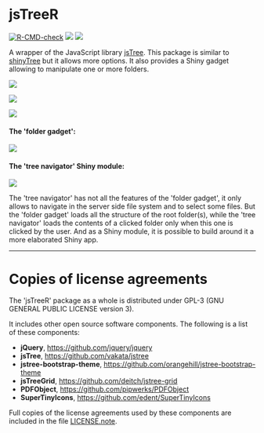 # __jsTreeR__

<!-- badges: start -->
[![R-CMD-check](https://github.com/stla/jsTreeR/actions/workflows/R-CMD-check.yaml/badge.svg)](https://github.com/stla/jsTreeR/actions/workflows/R-CMD-check.yaml)
[![](https://www.r-pkg.org/badges/version/jsTreeR?color=orange)](https://cran.r-project.org/package=jsTreeR)
[![](https://img.shields.io/badge/devel%20version-2.0.0-blue.svg)](https://github.com/stla/jsTreeR)
<!-- badges: end -->

A wrapper of the JavaScript library [jsTree](https://www.jstree.com/). 
This package is similar to [shinyTree](https://github.com/shinyTree/shinyTree) 
but it allows more options. It also provides a Shiny gadget allowing to 
manipulate one or more folders.

![](https://raw.githubusercontent.com/stla/jsTreeR/master/inst/screenshots/jsTreeR_dragAndDrop-update.gif)

![](https://raw.githubusercontent.com/stla/jsTreeR/master/inst/screenshots/jsTreeR_search.gif)

![](https://raw.githubusercontent.com/stla/jsTreeR/master/inst/screenshots/jsTreeR_grid.png)

#### The 'folder gadget':

![](https://raw.githubusercontent.com/stla/jsTreeR/master/inst/screenshots/jsTreeR_folderGadget.gif)

#### The 'tree navigator' Shiny module:

![](https://raw.githubusercontent.com/stla/jsTreeR/master/inst/screenshots/jsTreeR_treeNavigator.gif)

The 'tree navigator' has not all the features of the 'folder gadget', it only 
allows to navigate in the server side file system and to select some files. 
But the 'folder gadget' loads all the structure of the root folder(s), while 
the 'tree navigator' loads the contents of a clicked folder only when this one 
is clicked by the user. And as a Shiny module, it is possible to build around 
it a more elaborated Shiny app.

___

# Copies of license agreements

The 'jsTreeR' package as a whole is distributed under GPL-3 (GNU GENERAL
PUBLIC LICENSE version 3).

It includes other open source software components. The following is a list of
these components:

- **jQuery**, https://github.com/jquery/jquery
- **jsTree**, https://github.com/vakata/jstree
- **jstree-bootstrap-theme**, https://github.com/orangehill/jstree-bootstrap-theme
- **jsTreeGrid**, https://github.com/deitch/jstree-grid
- **PDFObject**, https://github.com/pipwerks/PDFObject
- **SuperTinyIcons**, https://github.com/edent/SuperTinyIcons

Full copies of the license agreements used by these components are included in
the file [LICENSE.note](https://github.com/stla/jsTreeR/blob/master/LICENSE.note.md).
